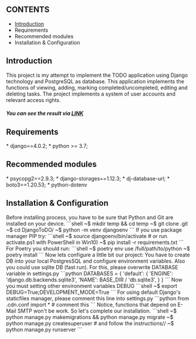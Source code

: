 CONTENTS
---------------------

 * [Introduction](Introduction)
 * Requirements
 * Recommended modules
 * Installation & Configuration

<h2>Introduction</h2>
This project is my attempt to implement the TODO application using Django technology and PostgreSQL as database. This application implements the functions of viewing, adding, marking completed/uncompleted, editing and deleting tasks. The project implements a system of user accounts and relevant access rights.
<h5>You can see the result via <a href="https://django-to-do-zhlty.ondigitalocean.app">LINK</a></h5>

<h2>Requirements</h2>
* django==4.0.2;
* python >= 3.7;

<h2>Recommended modules</h2>
* psycopg2==2.9.3;
* django-storages==1.12.3;
* dj-database-url;
* boto3==1.20.53;
* python-dotenv

<h2>Installation & Configuration</h2>
Before installing process, you have to be sure that Python and Git are installed on your device.
```shell
~$ mkdir temp && cd temp
~$ git clone <repo-name>.git
~$ cd DjangoToDO/
~$ python -m venv djangoenv
```
If you use package manager PIP try:
```shell
~$ source djangoenv/bin/activate # or run activate.ps1 with PowerShell in Win10)
~$ pip install -r requirements.txt
```
For Poetry you should run:
```shell
~$ poetry env use /full/path/to/python
~$ poetry install
```
Now lets configure a little bit our project:
You have to create DB into your local PostgresSQL and configure environment variables. Also you could use sqlite DB (fast run). For this, please overwrite DATABASE variable in settings.py
```python
DATABASES = {
    'default': {
        'ENGINE': 'django.db.backends.sqlite3',
        'NAME': BASE_DIR / 'db.sqlite3',
    }
}
```
Now you must setting other environment variables DEBUG
```shell
~$ export DEBUG=True;DEVELOPMENT_MODE=True
```
For using default Django's staticfiles manager, please comment this line into settings.py
```python
from .cdn.conf import * # comment this
```
Notice, functions that depend on E-Mail SMTP won't be work.
So let's complete our installation.
```shell
~$ python manage.py makemigrations && python manage.py migrate
~$ python manage.py createsuperuser # and follow the instructions//
~$ python manage.py runserver
```
